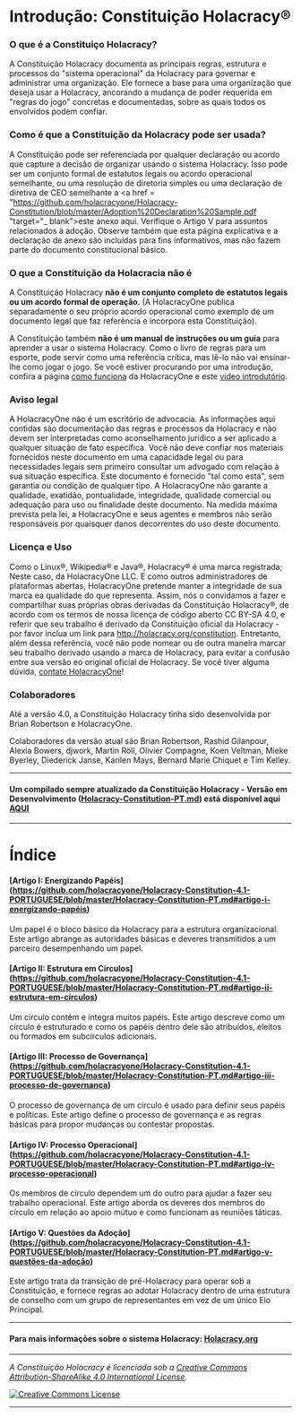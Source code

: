 # Introdução: Constituição Holacracy®

### O que é a Constituiço Holacracy?

A Constituição Holacracy documenta as principais regras, estrutura e processos do "sistema operacional" da Holacracy para governar e administrar uma organização. Ele fornece a base para uma organização que deseja usar a Holacracy, ancorando a mudança de poder requerida em "regras do jogo" concretas e documentadas, sobre as quais todos os envolvidos podem confiar.

### Como é que a Constituição da Holacracy pode ser usada?

A Constituição pode ser referenciada por qualquer declaração ou acordo que capture a decisão de organizar usando o sistema Holacracy. Isso pode ser um conjunto formal de estatutos legais ou acordo operacional semelhante, ou uma resolução de diretoria simples ou uma declaração de diretiva de CEO semelhante a <a href = "https://github.com/holacracyone/Holacracy-Constitution/blob/master/Adoption%20Declaration%20Sample.pdf "target="_ blank">este anexo aqui</a>. Verifique o Artigo V para assuntos relacionados à adoção. Observe também que esta página explicativa e a declaração de anexo são incluídas para fins informativos, mas não fazem parte do documento constitucional básico.

### O que a Constituição da Holacracia não é

A Constituição Holacracy **não é um conjunto completo de estatutos legais ou um acordo formal de operação**. (A HolacracyOne publica separadamente o seu próprio acordo operacional como exemplo de um documento legal que faz referência e incorpora esta Constituição).

A Constituição também **não é um manual de instruções ou um guia** para aprender a usar o sistema Holacracy. Como o livro de regras para um esporte, pode servir como uma referência crítica, mas lê-lo não vai ensinar-lhe como jogar o jogo. Se você estiver procurando por uma introdução, confira a página <a href="http://holacracy.org/how-it-works" target="_blank">como funciona</a> da HolacracyOne e este <a href="Http://holacracy.org/intro" target="_blank">vídeo introdutório</a>.

### Aviso legal
A HolacracyOne não é um escritório de advocacia. As informações aqui contidas são documentação das regras e processos da Holacracy e não devem ser interpretadas como aconselhamento jurídico a ser aplicado a qualquer situação de fato específica. Você não deve confiar nos materiais fornecidos neste documento em uma capacidade legal ou para necessidades legais sem primeiro consultar um advogado com relação à sua situação específica. Este documento é fornecido "tal como está", sem garantia ou condição de qualquer tipo. A HolacracyOne não garante a qualidade, exatidão, pontualidade, integridade, qualidade comercial ou adequação para uso ou finalidade deste documento. Na medida máxima prevista pela lei, a HolacracyOne e seus agentes e membros não serão responsáveis por quaisquer danos decorrentes do uso deste documento.

### Licença e Uso
Como o Linux®, Wikipedia® e Java®, Holacracy® é uma marca registrada; Neste caso, da HolacracyOne LLC. E como outros administradores de plataformas abertas, HolacracyOne pretende manter a integridade de sua marca ea qualidade do que representa. Assim, nós o convidamos a fazer e compartilhar suas próprias obras derivadas da Constituição Holacracy®, de acordo com os termos de nossa licença de código aberto CC BY-SA 4.0, e referir que seu trabalho é derivado da Constituição oficial da Holacracy - por favor inclua um link para http://holacracy.org/constitution. Entretanto, além dessa referência, você não pode nomear ou de outra maneira marcar seu trabalho derivado usando a marca de Holacracy, para evitar a confusão entre sua versão eo original oficial de Holacracy. Se você tiver alguma dúvida, <a href="http://www.holacracy.org/contact/" target="_blank"> contate HolacracyOne</a>!

### Colaboradores
Até a versão 4.0, a Constituição Holacracy tinha sido desenvolvida por Brian Robertson e HolacracyOne.

Colaboradores da versão atual são Brian Robertson, Rashid Gilanpour, Alexia Bowers, djwork, Martin Röll, Olivier Compagne, Koen Veltman, Mieke Byerley, Diederick Janse, Karilen Mays, Bernard Marie Chiquet e Tim Kelley.

---

#### Um compilado sempre atualizado da Constituição Holacracy - Versão em Desenvolvimento (<a href="https://github.com/holacracyone/Holacracy-Constitution-4.1-PORTUGUESE/blob/master/Holacracy-Constitution-PT.md" target="_blank">Holacracy-Constitution-PT.md</a>) está disponível aqui <a href="https://github.com/holacracyone/Holacracy-Constitution-4.1-PORTUGUESE/blob/master/Holacracy-Constitution-PT.md" target="_blank">AQUI</a>

---

# Índice

#### [Artigo I: Energizando Papéis] (https://github.com/holacracyone/Holacracy-Constitution-4.1-PORTUGUESE/blob/master/Holacracy-Constitution-PT.md#artigo-i-energizando-papéis)

Um papel é o bloco básico da Holacracy para a estrutura organizacional. Este artigo abrange as autoridades básicas e deveres transmitidos a um parceiro desempenhando um papel.

#### [Artigo II: Estrutura em Círculos] (https://github.com/holacracyone/Holacracy-Constitution-4.1-PORTUGUESE/blob/master/Holacracy-Constitution-PT.md#artigo-ii-estrutura-em-círculos)

Um círculo contém e integra muitos papéis. Este artigo descreve como um círculo é estruturado e como os papéis dentro dele são atribuídos, eleitos ou formados em subcírculos adicionais.

#### [Artigo III: Processo de Governança] (https://github.com/holacracyone/Holacracy-Constitution-4.1-PORTUGUESE/blob/master/Holacracy-Constitution-PT.md#artigo-iii-processo-de-governança)

O processo de governança de um círculo é usado para definir seus papéis e políticas. Este artigo define o processo de governança e as regras básicas para propor mudanças ou contestar propostas.

#### [Artigo IV: Processo Operacional] (https://github.com/holacracyone/Holacracy-Constitution-4.1-PORTUGUESE/blob/master/Holacracy-Constitution-PT.md#artigo-iv-processo-operacional)

Os membros de círculo dependem um do outro para ajudar a fazer seu trabalho operacional. Este artigo aborda os deveres dos membros do círculo em relação ao apoio mútuo e como funcionam as reuniões táticas.

#### [Artigo V: Questões da Adoção] (https://github.com/holacracyone/Holacracy-Constitution-4.1-PORTUGUESE/blob/master/Holacracy-Constitution-PT.md#artigo-v-questões-da-adoção)

Este artigo trata da transição de pré-Holacracy para operar sob a Constituição, e fornece regras ao adotar Holacracy dentro de uma estrutura de conselho com um grupo de representantes em vez de um único Elo Principal.

---

#### Para mais informações sobre o sistema Holacracy: <a href="http://Holacracy.org" target="_blank">Holacracy.org</a>

---

*_A Constituição Holacracy é licenciada sob a <a rel="license" href="http://creativecommons.org/licenses/by-sa/4.0/">Creative Commons Attribution-ShareAlike 4.0 International License</a>._*

<a rel="license" href="http://creativecommons.org/licenses/by-sa/4.0/" target="_blank"><img alt="Creative Commons License" style="border-width:0" src="https://i.creativecommons.org/l/by-sa/4.0/88x31.png" /></a> 

---
